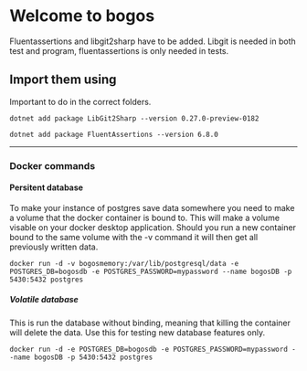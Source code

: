 # Welcome to bogos

Fluentassertions and libgit2sharp have to be added.
Libgit is needed in both test and program, fluentassertions is only needed in tests.

## Import them using

Important to do in the correct folders.

``dotnet add package LibGit2Sharp --version 0.27.0-preview-0182``

``dotnet add package FluentAssertions --version 6.8.0``

---

### Docker commands

#### Persitent database

To make your instance of postgres save data somewhere you need to make a volume that the docker container is bound to.
This will make a volume visable on your docker desktop application. Should you run a new container bound to the same volume with the -v command it will then get all previously written data.

``docker run -d -v bogosmemory:/var/lib/postgresql/data -e POSTGRES_DB=bogosdb -e POSTGRES_PASSWORD=mypassword --name bogosDB -p 5430:5432 postgres``

##### Volatile database

This is run the database without binding, meaning that killing the container will delete the data. Use this for testing new database features only.

``docker run -d -e POSTGRES_DB=bogosdb -e POSTGRES_PASSWORD=mypassword --name bogosDB -p 5430:5432 postgres``
